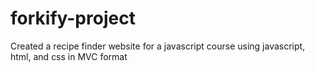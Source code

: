 # forkify-project
Created a recipe finder website for a javascript course using javascript, html, and css in MVC format
